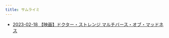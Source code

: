 ```yaml
---
title: サムライミ
---
```



- [2023-02-18 【映画】ドクター・ストレンジ マルチバース・オブ・マッドネス](./../../../../../d/2023/02/18/【映画】ドクター・ストレンジ_マルチバース・オブ・マッドネス.md)




